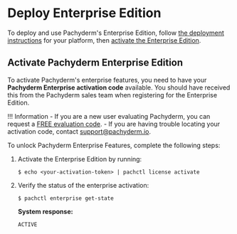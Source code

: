 # Deploy Enterprise Edition

To deploy and use Pachyderm's Enterprise Edition, follow
[the deployment instructions](../deploy-manage/deploy/) for your platform,
then [activate the Enterprise Edition](#activate-pachyderm-enterprise-edition).

## Activate Pachyderm Enterprise Edition

To activate Pachyderm's enterprise features, 
you need to have your **Pachyderm Enterprise activation code** available. 
You should have received this from the Pachyderm sales team when
registering for the Enterprise Edition.

!!! Information
      - If you are a new user evaluating Pachyderm,
      you can request a [FREE evaluation code](https://www.pachyderm.com/trial).
      - If you are having trouble locating your activation code, contact [support@pachyderm.io](mailto:support@pachyderm.io).


To unlock Pachyderm Enterprise Features, complete the following steps:

1. Activate the Enterprise Edition by running:

      ```shell
      $ echo <your-activation-token> | pachctl license activate
      ```

1. Verify the status of the enterprise activation:

      ```shell
      $ pachctl enterprise get-state
      ```

      **System response:**
      ```
      ACTIVE
      ```

